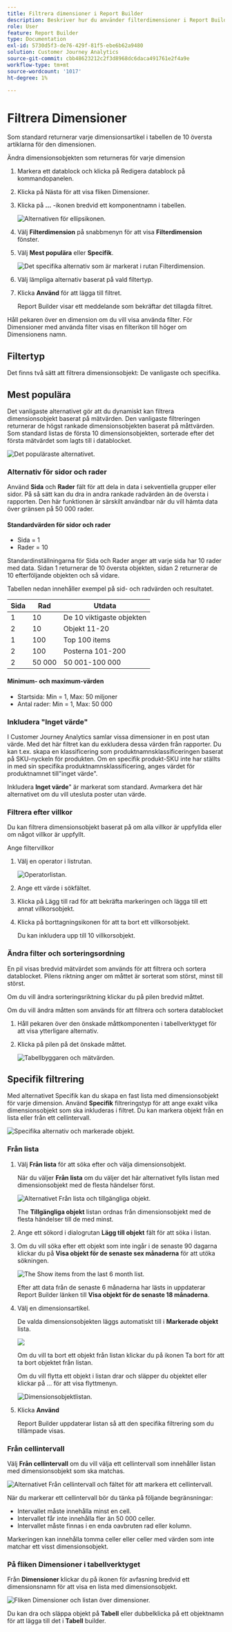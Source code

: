 ```yaml
---
title: Filtrera dimensioner i Report Builder
description: Beskriver hur du använder filterdimensioner i Report Builder för Customer Journey Analytics
role: User
feature: Report Builder
type: Documentation
exl-id: 5730d5f3-de76-429f-81f5-ebe6b62a9480
solution: Customer Journey Analytics
source-git-commit: cbb48623212c2f3d8968dc6daca491761e2f4a9e
workflow-type: tm+mt
source-wordcount: '1017'
ht-degree: 1%

---
```


# Filtrera Dimensioner

Som standard returnerar varje dimensionsartikel i tabellen de 10 översta artiklarna för den dimensionen.

Ändra dimensionsobjekten som returneras för varje dimension

1. Markera ett datablock och klicka på Redigera datablock på kommandopanelen.

1. Klicka på Nästa för att visa fliken Dimensioner.

1. Klicka på **...** -ikonen bredvid ett komponentnamn i tabellen.

   ![Alternativen för ellipsikonen.](./assets/image27.png)

1. Välj **Filterdimension** på snabbmenyn för att visa **Filterdimension** fönster.

1. Välj **Mest populära** eller **Specifik**.

   ![Det specifika alternativ som är markerat i rutan Filterdimension.](./assets/image28.png)

1. Välj lämpliga alternativ baserat på vald filtertyp.

1. Klicka **Använd** för att lägga till filtret.

   Report Builder visar ett meddelande som bekräftar det tillagda filtret.

Håll pekaren över en dimension om du vill visa använda filter. För Dimensioner med använda filter visas en filterikon till höger om Dimensionens namn.

## Filtertyp

Det finns två sätt att filtrera dimensionsobjekt: De vanligaste och specifika.

## Mest populära

Det vanligaste alternativet gör att du dynamiskt kan filtrera dimensionsobjekt baserat på mätvärden. Den vanligaste filtreringen returnerar de högst rankade dimensionsobjekten baserat på måttvärden. Som standard listas de första 10 dimensionsobjekten, sorterade efter det första mätvärdet som lagts till i datablocket.

![Det populäraste alternativet.](./assets/image29.png)


### Alternativ för sidor och rader

Använd **Sida** och **Rader** fält för att dela in data i sekventiella grupper eller sidor. På så sätt kan du dra in andra rankade radvärden än de översta i rapporten. Den här funktionen är särskilt användbar när du vill hämta data över gränsen på 50 000 rader.

#### Standardvärden för sidor och rader

- Sida = 1
- Rader = 10

Standardinställningarna för Sida och Rader anger att varje sida har 10 rader med data. Sidan 1 returnerar de 10 översta objekten, sidan 2 returnerar de 10 efterföljande objekten och så vidare.

Tabellen nedan innehåller exempel på sid- och radvärden och resultatet.

| Sida | Rad | Utdata |
|------|--------|----------------------|
| 1 | 10 | De 10 viktigaste objekten |
| 2 | 10 | Objekt 11-20 |
| 1 | 100 | Top 100 items |
| 2 | 100 | Posterna 101-200 |
| 2 | 50 000 | 50 001-100 000 |

#### Minimum- och maximum-värden

- Startsida: Min = 1, Max: 50 miljoner
- Antal rader: Min = 1, Max: 50 000

### Inkludera &quot;Inget värde&quot;

I Customer Journey Analytics samlar vissa dimensioner in en post utan värde. Med det här filtret kan du exkludera dessa värden från rapporter. Du kan t.ex. skapa en klassificering som produktnamnsklassificeringen baserat på SKU-nyckeln för produkten. Om en specifik produkt-SKU inte har ställts in med sin specifika produktnamnsklassificering, anges värdet för produktnamnet till&quot;inget värde&quot;.

Inkludera **Inget värde**&quot; är markerat som standard. Avmarkera det här alternativet om du vill utesluta poster utan värde.

### Filtrera efter villkor

Du kan filtrera dimensionsobjekt baserat på om alla villkor är uppfyllda eller om något villkor är uppfyllt.

Ange filtervillkor

1. Välj en operator i listrutan.

   ![Operatorlistan.](./assets/image31.png)

1. Ange ett värde i sökfältet.

1. Klicka på Lägg till rad för att bekräfta markeringen och lägga till ett annat villkorsobjekt.

1. Klicka på borttagningsikonen för att ta bort ett villkorsobjekt.

   Du kan inkludera upp till 10 villkorsobjekt.

### Ändra filter och sorteringsordning

En pil visas bredvid mätvärdet som används för att filtrera och sortera datablocket. Pilens riktning anger om måttet är sorterat som störst, minst till störst.

Om du vill ändra sorteringsriktning klickar du på pilen bredvid måttet. 

Om du vill ändra måtten som används för att filtrera och sortera datablocket

1. Håll pekaren över den önskade måttkomponenten i tabellverktyget för att visa ytterligare alternativ.

2. Klicka på pilen på det önskade måttet. 

   ![Tabellbyggaren och mätvärden.](./assets/image30.png)


## Specifik filtrering

Med alternativet Specifik kan du skapa en fast lista med dimensionsobjekt för varje dimension. Använd **Specifik** filtreringstyp för att ange exakt vilka dimensionsobjekt som ska inkluderas i filtret. Du kan markera objekt från en lista eller från ett cellintervall.

![Specifika alternativ och markerade objekt.](./assets/image32.png)

### Från lista

1. Välj **Från lista** för att söka efter och välja dimensionsobjekt.

   När du väljer **Från lista** om du väljer det här alternativet fylls listan med dimensionsobjekt med de flesta händelser först.

   ![Alternativet Från lista och tillgängliga objekt.](./assets/image33.png)

   The **Tillgängliga objekt** listan ordnas från dimensionsobjekt med de flesta händelser till de med minst.

1. Ange ett sökord i dialogrutan **Lägg till objekt** fält för att söka i listan.

1. Om du vill söka efter ett objekt som inte ingår i de senaste 90 dagarna klickar du på **Visa objekt för de senaste sex månaderna** för att utöka sökningen.

   ![The Show items from the last 6 month list.](./assets/image34.png)

   Efter att data från de senaste 6 månaderna har lästs in uppdaterar Report Builder länken till **Visa objekt för de senaste 18 månaderna**.

1. Välj en dimensionsartikel.

   De valda dimensionsobjekten läggs automatiskt till i **Markerade objekt** lista.

   ![](./assets/image35.png)

   Om du vill ta bort ett objekt från listan klickar du på ikonen Ta bort för att ta bort objektet från listan.

   Om du vill flytta ett objekt i listan drar och släpper du objektet eller klickar på ... för att visa flyttmenyn.

   ![Dimensionsobjektlistan.](./assets/image36.png)

1. Klicka **Använd**

   Report Builder uppdaterar listan så att den specifika filtrering som du tillämpade visas.

### Från cellintervall

Välj **Från cellintervall** om du vill välja ett cellintervall som innehåller listan med dimensionsobjekt som ska matchas.

![Alternativet Från cellintervall och fältet för att markera ett cellintervall.](./assets/image37.png)

När du markerar ett cellintervall bör du tänka på följande begränsningar:

- Intervallet måste innehålla minst en cell.
- Intervallet får inte innehålla fler än 50 000 celler.
- Intervallet måste finnas i en enda oavbruten rad eller kolumn.

Markeringen kan innehålla tomma celler eller celler med värden som inte matchar ett visst dimensionsobjekt.

### På fliken Dimensioner i tabellverktyget

Från **Dimensioner** klickar du på ikonen för avfasning bredvid ett dimensionsnamn för att visa en lista med dimensionsobjekt.

![Fliken Dimensioner och listan över dimensioner.](./assets/dimensions_chevron.png)

Du kan dra och släppa objekt på **Tabell** eller dubbelklicka på ett objektnamn för att lägga till det i **Tabell** builder.
